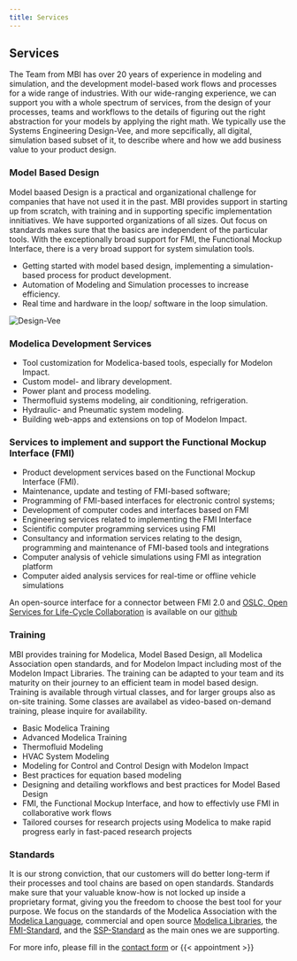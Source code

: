 ```yaml
---
title: Services
---
```


## Services 

The Team from MBI has over 20 years of experience in modeling and simulation, and the development model-based work flows and processes for a wide range of industries. With our wide-ranging experience, we can support you with a whole spectrum of services, from the design of your processes, teams and workflows to the details of figuring out the right abstraction for your models by applying the right math. We typically use the Systems Engineering Design-Vee, and more sepcifically, all digital, simulation based subset of it, to describe where and how we add business value to your product design. 

### Model Based Design 

Model baased Design is a practical and organizational challenge for companies that have not used it in the past. MBI provides support in starting up from scratch, with training and in supporting specific implementation innitiatives. We have supported organizations of all sizes. Out focus on standards makes sure that the basics are independent of the particular tools. With the exceptionally broad support for FMI, the Functional Mockup Interface, there is a very broad support for system simulation tools.

 - Getting started with model based design, implementing a simulation-based process for product development.
 - Automation of Modeling and Simulation processes to increase efficiency.
 - Real time and hardware in the loop/ software in the loop simulation.

 ![Design-Vee](/images/DoubleVeeFrontpage.svg)
 
### Modelica Development Services

 - Tool customization for Modelica-based tools, especially for Modelon Impact.
 - Custom model- and library development.
 - Power plant and process modeling.
 - Thermofluid systems modeling, air conditioning, refrigeration.
 - Hydraulic- and Pneumatic system modeling.
 - Building web-apps and extensions on top of Modelon Impact.
 
### Services to implement and support the Functional Mockup Interface (FMI)

 - Product development services based on the Functional Mockup Interface (FMI).
 - Maintenance, update and testing of FMI-based software; 
 - Programming of FMI-based interfaces for electronic control systems; 
 - Development of computer codes and interfaces based on FMI 
 - Engineering services related to implementing the FMI Interface
 - Scientific computer programming services using FMI
 - Consultancy and information services relating to the design, programming and maintenance of FMI-based tools and integrations
 - Computer analysis of vehicle simulations using FMI as integration platform 
 - Computer aided analysis services for real-time or offline vehicle simulations
  
An open-source interface for a connector between FMI 2.0 and [OSLC, Open Services for Life-Cycle Collaboration](https://open-services.net/) is available on our [github](https://github.com/hubertus65/oslc-adapter-fmi) 

### Training

MBI provides training for Modelica, Model Based Design, all Modelica Association open standards, and for Modelon Impact including most of the Modelon Impact Libraries. The training can be adapted to your team and its maturity on their journey to an efficient team in model based design. Training is available through virtual classes, and for larger groups also as on-site training. Some classes are availabel as video-based on-demand training, please inquire for availability. 

 - Basic Modelica Training
 - Advanced Modelica Training
 - Thermofluid Modeling
 - HVAC System Modeling 
 - Modeling for Control and Control Design with Modelon Impact
 - Best practices for equation based modeling 
 - Designing and detailing workflows and best practices for Model Based Design
 - FMI, the Functional Mockup Interface, and how to effectivly use FMI in collaborative work flows 
 - Tailored courses for research projects using Modelica to make rapid progress early in fast-paced research projects


### Standards
It is our strong conviction, that our customers will do better long-term if their processes and tool chains are based on open standards. Standards make sure that your valuable know-how is not locked up inside a proprietary format, giving you the freedom to choose the best tool for your purpose. We focus on the standards of the Modelica Association with the [Modelica Language](https://modelica.org/language/), commercial and open source [Modelica Libraries](https://modelica.org/libraries/), the [FMI-Standard](https://fmi-standard.org/), and the [SSP-Standard](https://ssp-standard.org/) as the main ones we are supporting. 


For more info, please fill in the [contact form](/Company/) or {{< appointment >}}


<!--
 |     |     |     |
 | :-: | :-: | :-: | 
 | ![](/images/Modelica.svg) | ![](/images/FMI.svg) | ![](/images/SSP.svg) |
-->
